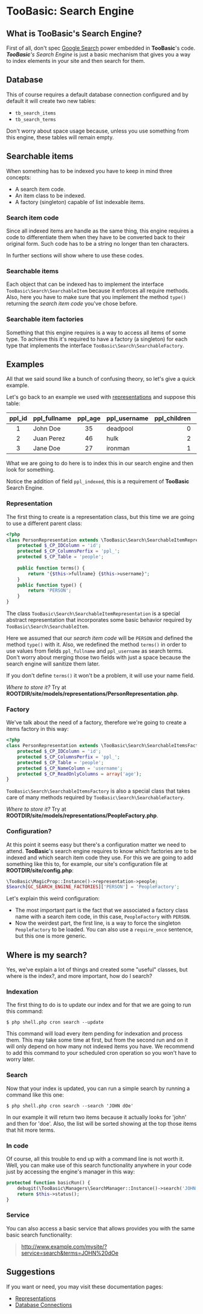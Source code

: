 # TooBasic: Search Engine
## What is __TooBasic__'s Search Engine?
First of all, don't spec [Google Search](https://goo.gl/DCbLr1) power embedded in
__TooBasic__'s code.
*__TooBasic__'s Search Engine* is just a basic mechanism that gives you a way to
index elements in your site and then search for them.

## Database
This of course requires a default database connection configured and by default it
will create two new tables:

* `tb_search_items`
* `tb_search_terms`

Don't worry about space usage because, unless you use something from this engine,
these tables will remain empty.

## Searchable items
When something has to be indexed you have to keep in mind three concepts:

* A search item code.
* An item class to be indexed.
* A factory (singleton) capable of list indexable items.

### Search item code
Since all indexed items are handle as the same thing, this engine requires a code
to differentiate them when they have to be converted back to their original form.
Such code has to be a string no longer than ten characters.

In further sections will show where to use these codes.

### Searchable items
Each object that can be indexed has to implement the interface
`TooBasic\Search\SearchableItem` because it enforces all require methods.
Also, here you have to make sure that you implement the method `type()` returning
the _search item code_ you've chose before.

### Searchable item factories
Something that this engine requires is a way to access all items of some type.
To achieve this it's required to have a factory (a singleton) for each type that
implements the interface `TooBasic\Search\SearchableFactory`.

## Examples
All that we said sound like a bunch of confusing theory, so let's give a quick
example.

Let's go back to an example we used with [representations](representations.md) and
suppose this table:

| ppl_id | ppl_fullname | ppl_age | ppl_username | ppl_children | ppl_indexed |
|:------:|--------------|:-------:|--------------|-------------:|:-----------:|
|   1    | John Doe     |   35    | deadpool     |            0 |      N      |
|   2    | Juan Perez   |   46    | hulk         |            2 |      N      |
|   3    | Jane Doe     |   27    | ironman      |            1 |      N      |

What we are going to do here is to index this in our search engine and then look
for something.

Notice the addition of field `ppl_indexed`, this is a requirement of __TooBasic__
Search Engine.

### Representation
The first thing to create is a representation class, but this time we are going to
use a different parent class:
```php
<?php
class PersonRepresentation extends \TooBasic\Search\SearchableItemRepresentation {
	protected $_CP_IDColumn = 'id';
	protected $_CP_ColumnsPerfix = 'ppl_';
	protected $_CP_Table = 'people';
	
	public function terms() {
		return "{$this->fullname} {$this->username}";
	}
	public function type() {
		return 'PERSON';
	}
}
```
The class `TooBasic\Search\SearchableItemRepresentation` is a special abstract
representation that incorporates some basic behavior required by
`TooBasic\Search\SearchableItem`.

Here we assumed that our _search item code_ will be `PERSON` and defined the
method `type()` with it.
Also, we redefined the method `terms()` in order to use values from fields
`ppl_fullname` and `ppl_username` as search terms.
Don't worry about merging those two fields with just a space because the search
engine will sanitize them later.

If you don't define `terms()` it won't be a problem, it will use your name field.

_Where to store it?_
Try at __ROOTDIR/site/models/representations/PersonRepresentation.php__.

### Factory
We've talk about the need of a factory, therefore we're going to create a items
factory in this way:
```php
<?php
class PersonRepresentation extends \TooBasic\Search\SearchableItemsFactory {
	protected $_CP_IDColumn = 'id';
	protected $_CP_ColumnsPerfix = 'ppl_';
	protected $_CP_Table = 'people';
	protected $_CP_NameColumn = 'username';
	protected $_CP_ReadOnlyColumns = array('age');
}
```
`TooBasic\Search\SearchableItemsFactory` is also a special class that takes care
of many methods required by `TooBasic\Search\SearchableFactory`.

_Where to store it?_
Try at __ROOTDIR/site/models/representations/PeopleFactory.php__.

### Configuration?
At this point it seems easy but there's a configuration matter we need to attend.
__TooBasic__'s search engine requires to know which factories are to be indexed
and which search item code they use.
For this we are going to add something like this to, for example, our site's
configuration file at __ROOTDIR/site/config.php__:
```php
\TooBasic\MagicProp::Instance()->representation->people;
$Search[GC_SEARCH_ENGINE_FACTORIES]['PERSON'] = 'PeopleFactory';
```
Let's explain this weird configuration:

* The most important part is the fact that we associated a factory class name with
a search item code, in this case, `PeopleFactory` with `PERSON`.
* Now the weirdest part, the first line, is a way to force the singleton
`PeopleFactory` to be loaded. You can also use a `require_once` sentence, but this
one is more generic.

## Where is my search?
Yes, we've explain a lot of things and created some "useful" classes, but where is
the index?, and more important, how do I search?

### Indexation
The first thing to do is to update our index and for that we are going to run this
command:
```text
$ php shell.php cron search --update
```
This command will load every item pending for indexation and process them.
This may take some time at first, but from the second run and on it will only
depend on how many not indexed items you have.
We recommend to add this command to your scheduled cron operation so you won't
have to worry later.

### Search
Now that your index is updated, you can run a simple search by running a command
like this one:
```text
$ php shell.php cron search --search 'JOHN dOe'
```
In our example it will return two items because it actually looks for 'john' and
then for 'doe'. Also, the list will be sorted showing at the top those items that
hit more terms.

### In code
Of course, all this trouble to end up with a command line is not worth it.
Well, you can make use of this search functionality anywhere in your code just by
accessing the engine's manager in this way:
```php
protected function basicRun() {
	debugit(\TooBasic\Managers\SearchManager::Instance()->search('JOHN dOe'), true);
	return $this->status();
}
```
### Service
You can also access a basic service that allows provides you with the same basic
search functionality:

> http://www.example.com/mysite/?service=search&terms=JOHN%20dOe

## Suggestions
If you want or need, you may visit these documentation pages:

* [Representations](representations.md)
* [Database Connections](databases.md)
